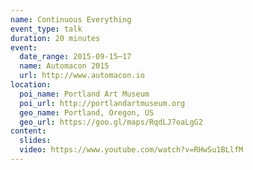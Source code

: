 ```yaml
---
name: Continuous Everything
event_type: talk
duration: 20 minutes
event:
  date_range: 2015-09-15⋯17
  name: Automacon 2015
  url: http://www.automacon.io
location:
  poi_name: Portland Art Museum
  poi_url: http://portlandartmuseum.org
  geo_name: Portland, Oregon, US
  geo_url: https://goo.gl/maps/RqdLJ7oaLgG2
content:
  slides:
  video: https://www.youtube.com/watch?v=RHwSu1BLlfM
---
```


